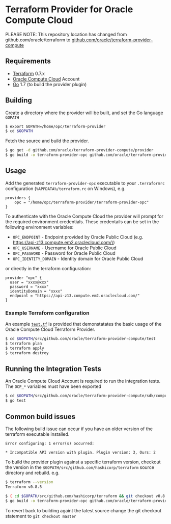 Terraform Provider for Oracle Compute Cloud
===========================================

PLEASE NOTE: This repository location has changed from github.com/oracle/terraform to [github.com/oracle/terraform-provider-compute](https://github.com/oracle/terraform-provider-compute/)

Requirements
------------

-	[Terraform](https://www.terraform.io/downloads.html) 0.7.x
-	[Oracle Compute Cloud](https://cloud.oracle.com/compute) Account
-	[Go](https://golang.org/doc/install) 1.7 (to build the provider plugin)

Building
--------

Create a directory where the provider will be built, and set the Go language `GOPATH`

```sh
$ export GOPATH=/home/opc/terraform-provider
$ cd $GOPATH
```

Fetch the source and build the provider.

```sh
$ go get -d github.com/oracle/terraform-provider-compute/provider
$ go build -o terraform-provider-opc github.com/oracle/terraform-provider-compute/provider
```

Usage
-----

Add the generated `terraform-provider-opc` executable to your `.terraformrc` configuration (`%APPDATA%/terraform.rc` on Windows), e.g.

```
providers {
    opc = "/home/opc/terraform-provider/terraform-provider-opc"
}
```

To authenticate with the Oracle Compute Cloud the provider will prompt for the required environment credentials. These credentails can be set in the following environment variables:

-	`OPC_ENDPOINT` - Endpoint provided by Oracle Public Cloud (e.g. https://api-z13.compute.em2.oraclecloud.com/\)
-	`OPC_USERNAME` - Username for Oracle Public Cloud
-	`OPC_PASSWORD` - Password for Oracle Public Cloud
-	`OPC_IDENTITY_DOMAIN` - Identity domain for Oracle Public Cloud

or directly in the terraform configuration:

```
provider "opc" {
  user = "xxxx@xxx"
  password = "xxxx"
  identityDomain = "xxxx"
  endpoint = "https://api-z13.compute.em2.oraclecloud.com/"
}
```

### Example Terraform configuration

An example [`test.tf`](test/test.tf) is provided that demonstatates the basic usage of the Oracle Compute Cloud Terraform Provider.

```sh
$ cd $GOPATH/src/github.com/oracle/terraform-provider-compute/test
$ terraform plan
$ terraform apply
$ terraform destroy
```

Running the Integration Tests
-----------------------------

An Oracle Compute Cloud Account is required to run the integration tests. The `OCP_*` variables must have been exported

```sh
$ cd $GOPATH/src/github.com/oracle/terraform-provider-compute/sdk/compute
$ go test
```

Common build issues
-------------------

The following build issue can occur if you have an older version of the terraform executable installed.

```
Error configuring: 1 error(s) occurred:

* Incompatible API version with plugin. Plugin version: 3, Ours: 2
```

To build the provider plugin against a specific terraform version, checkout the version in the `$GOPATH/src/github.com/hashicorp/terraform` source directory and rebuild. e.g.

```sh
$ terraform --version
Terraform v0.8.5

$ ( cd $GOPATH/src/github.com/hashicorp/terraform && git checkout v0.8.5 )
$ go build -o terraform-provider-opc github.com/oracle/terraform-provider-compute/provider
```

To revert back to building againt the latest source change the git checkout statement to `git checkout master`
